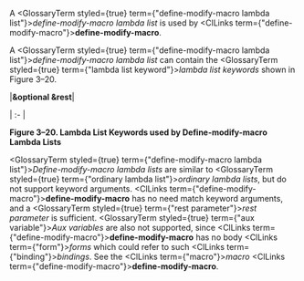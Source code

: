  



A <GlossaryTerm styled={true} term={"define-modify-macro lambda list"}><i>define-modify-macro lambda list</i></GlossaryTerm> is used by <ClLinks  term={"define-modify-macro"}><b>define-modify-macro</b></ClLinks>. 



A <GlossaryTerm styled={true} term={"define-modify-macro lambda list"}><i>define-modify-macro lambda list</i></GlossaryTerm> can contain the <GlossaryTerm styled={true} term={"lambda list keyword"}><i>lambda list keywords</i></GlossaryTerm> shown in Figure 3–20. 



|**&amp;optional &amp;rest**|

| :- |





**Figure 3–20. Lambda List Keywords used by Define-modify-macro Lambda Lists** 



<GlossaryTerm styled={true} term={"define-modify-macro lambda list"}><i>Define-modify-macro lambda lists</i></GlossaryTerm> are similar to <GlossaryTerm styled={true} term={"ordinary lambda list"}><i>ordinary lambda lists</i></GlossaryTerm>, but do not support keyword arguments. <ClLinks  term={"define-modify-macro"}><b>define-modify-macro</b></ClLinks> has no need match keyword arguments, and a <GlossaryTerm styled={true} term={"rest parameter"}><i>rest parameter</i></GlossaryTerm> is sufficient. <GlossaryTerm styled={true} term={"aux variable"}><i>Aux variables</i></GlossaryTerm> are also not supported, since <ClLinks  term={"define-modify-macro"}><b>define-modify-macro</b></ClLinks> has no body <ClLinks  term={"form"}><i>forms</i></ClLinks> which could refer to such <ClLinks  term={"binding"}><i>bindings</i></ClLinks>. See the <ClLinks  term={"macro"}><i>macro</i></ClLinks> <ClLinks  term={"define-modify-macro"}><b>define-modify-macro</b></ClLinks>. 



